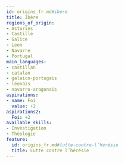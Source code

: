 ```yaml
---
id: origins_fr.md#ibère
title: Ibère
regions_of_origin:
- Asturies
- Castille
- Galice
- Leon
- Navarre
- Portugal
main_languages:
- castillan
- catalan
- galaïco-portugais
- léonais
- navarro-aragonais
aspirations:
- name: Foi
  value: +2
aspirations2:
  Foi: +2
available_skills:
- Investigation
- Théologie
feature:
  id: origins_fr.md#lutte-contre-l’hérésie
  title: Lutte contre l’hérésie
---
```


